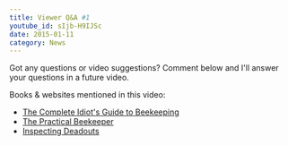 ```yaml
---
title: Viewer Q&A #1
youtube_id: sIjb-H9IJSc
date: 2015-01-11
category: News
---
```

Got any questions or video suggestions? Comment below and I'll answer your questions in a future video.

Books & websites mentioned in this video:

* [The Complete Idiot's Guide to Beekeeping](http://www.amazon.com/Complete-Idiots-Guide-Beekeeping/dp/1615640118/)
* [The Practical Beekeeper](http://www.amazon.com/Practical-Beekeeper-Beekeeping-Naturally/dp/1614760640/)
* [Inspecting Deadouts](https://www.youtube.com/watch?v=bol-1iCDdDI)
